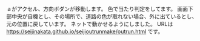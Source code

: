 ａがアクセル、方向ボダンが移動します。
色で当たり判定をしてます。
画面下部中央が自機とし、その場所で、道路の色が取れない場合、外に出ているとし、元の位置に戻しています。
ネットで動かせるようにしました。
URLは
https://seijinakata.github.io/seijioutrunmake/outrun.html
です。

